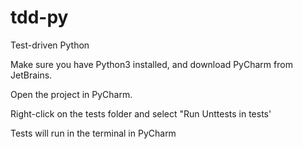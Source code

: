 # tdd-py
Test-driven Python

Make sure you have Python3 installed, and download PyCharm from JetBrains.

Open the project in PyCharm.

Right-click on the tests folder and select "Run Unttests in tests'

Tests will run in the terminal in PyCharm
